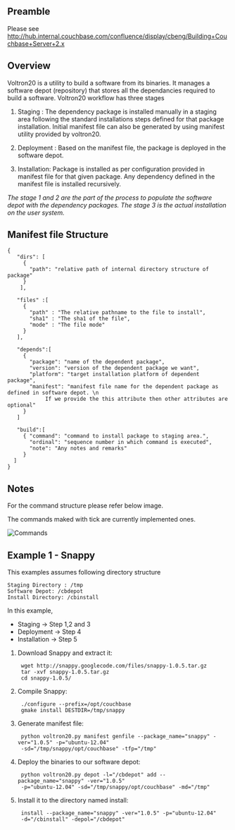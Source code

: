 Preamble
--------

Please see http://hub.internal.couchbase.com/confluence/display/cbeng/Building+Couchbase+Server+2.x

Overview
---------
Voltron20 is a utility to build a software from its binaries. It manages a software depot (repository) that stores all the dependancies required to build a software. 
Voltron20 workflow has three stages

1. Staging : The dependency package is installed manually in a staging area following the standard installations steps defined for that package installation. Initial manifest file can also be generated by using manifest utility provided by voltron20.

2. Deployment : Based on the manifest file, the package is deployed in the software depot.

3. Installation: Package is installed as per configuration provided in manifest file for that given package. Any dependency defined in the manifest file is installed recursively.

<i>The stage 1 and 2 are the part of the process to populate the software depot with the dependency packages. The stage 3 is the actual installation on the user system.</i>

Manifest file Structure
------------------------

	{   
	   "dirs": [
	     {
	       "path": "relative path of internal directory structure of package"
	     } 
	    ],
	   
	   "files" :[
	     {
	       "path" : "The relative pathname to the file to install",
	       "sha1" : "The sha1 of the file",
	       "mode" : "The file mode"
	     }
	   ],
	   
	   "depends":[
	     {
	       "package": "name of the dependent package",
	       "version": "version of the dependent package we want",
	       "platform": "target installation platform of dependent package",
	       "manifest": "manifest file name for the dependent package as defined in software depot. \n
			    If we provide the this attribute then other attributes are optional"
	     }
	   ]
	    
	   "build":[
	     { "command": "command to install package to staging area.",
	       "ordinal": "sequence number in which command is executed",
	       "note": "Any notes and remarks"
	     }
	  ]
	}

Notes
------
For the command structure please refer below image.

The commands maked with tick are currently implemented ones.

![Commands](https://raw.github.com/suhailkhaki/buildtools/master/CommandAPI.png "Command API Structure")

Example 1 - Snappy
------------------
This examples assumes following directory structure

	Staging Directory : /tmp
	Software Depot: /cbdepot
	Install Directory: /cbinstall

In this example, 
* Staging -> Step 1,2 and 3
* Deployment -> Step 4
* Installation -> Step 5

1. Download Snappy and extract it:

		wget http://snappy.googlecode.com/files/snappy-1.0.5.tar.gz
		tar -xvf snappy-1.0.5.tar.gz
		cd snappy-1.0.5/

2. Compile Snappy:
		
		./configure --prefix=/opt/couchbase
		gmake install DESTDIR=/tmp/snappy

3. Generate manifest file:
	  
		python voltron20.py manifest genfile --package_name="snappy" -ver="1.0.5" -p="ubuntu-12.04" 
		-sd="/tmp/snappy/opt/couchbase" -tfp="/tmp"
	

4. Deploy the binaries to our software depot:

		python voltron20.py depot -l="/cbdepot" add --package_name="snappy" -ver="1.0.5" 
		-p="ubuntu-12.04" -sd="/tmp/snappy/opt/couchbase" -md="/tmp"

5. Install it to the directory named install:

		install --package_name="snappy" -ver="1.0.5" -p="ubuntu-12.04" 
		-d="/cbinstall" -depol="/cbdepot"

